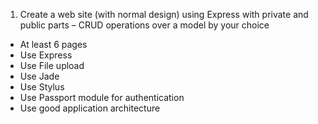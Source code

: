 1. Create a web site (with normal design) using Express with private and public parts – CRUD operations over
a model by your choice

* At least 6 pages
* Use Express
* Use File upload
* Use Jade
* Use Stylus
* Use Passport module for authentication
* Use good application architecture
